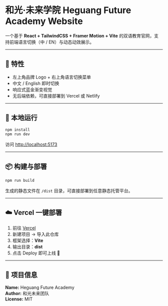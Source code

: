 # 和光·未来学院 Heguang Future Academy Website

一个基于 **React + TailwindCSS + Framer Motion + Vite** 的双语教育官网，支持前端语言切换（中 / EN）与动态动效展示。

---

## 🌟 特性
- 左上角品牌 Logo + 右上角语言切换菜单
- 中文 / English 即时切换
- 响应式蓝金渐变视觉
- 无后端依赖，可直接部署到 Vercel 或 Netlify

---

## 🚀 本地运行
```bash
npm install
npm run dev
```
访问 [http://localhost:5173](http://localhost:5173)

---

## 📦 构建与部署
```bash
npm run build
```
生成的静态文件在 `/dist` 目录，可直接部署到任意静态托管平台。

---

## ☁️ Vercel 一键部署
1. 前往 [Vercel](https://vercel.com)
2. 新建项目 → 导入此仓库
3. 框架选择：**Vite**
4. 输出目录：**dist**
5. 点击 Deploy 即可上线 🎉

---

## 📄 项目信息
**Name:** Heguang Future Academy  
**Author:** 和光未来团队  
**License:** MIT
